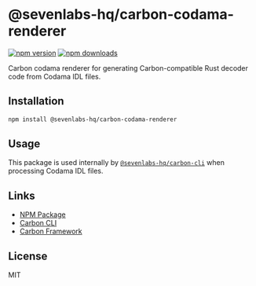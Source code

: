# @sevenlabs-hq/carbon-codama-renderer

[![npm version](https://img.shields.io/npm/v/@sevenlabs-hq/carbon-codama-renderer.svg)](https://www.npmjs.com/package/@sevenlabs-hq/carbon-codama-renderer)
[![npm downloads](https://img.shields.io/npm/dm/@sevenlabs-hq/carbon-codama-renderer.svg)](https://www.npmjs.com/package/@sevenlabs-hq/carbon-codama-renderer)

Carbon codama renderer for generating Carbon-compatible Rust decoder code from Codama IDL files.

## Installation

```sh
npm install @sevenlabs-hq/carbon-codama-renderer
```

## Usage

This package is used internally by [`@sevenlabs-hq/carbon-cli`](https://www.npmjs.com/package/@sevenlabs-hq/carbon-cli) when processing Codama IDL files.

## Links

- [NPM Package](https://www.npmjs.com/package/@sevenlabs-hq/carbon-codama-renderer)
- [Carbon CLI](https://www.npmjs.com/package/@sevenlabs-hq/carbon-cli)
- [Carbon Framework](https://github.com/sevenlabs-hq/carbon)

## License

MIT
